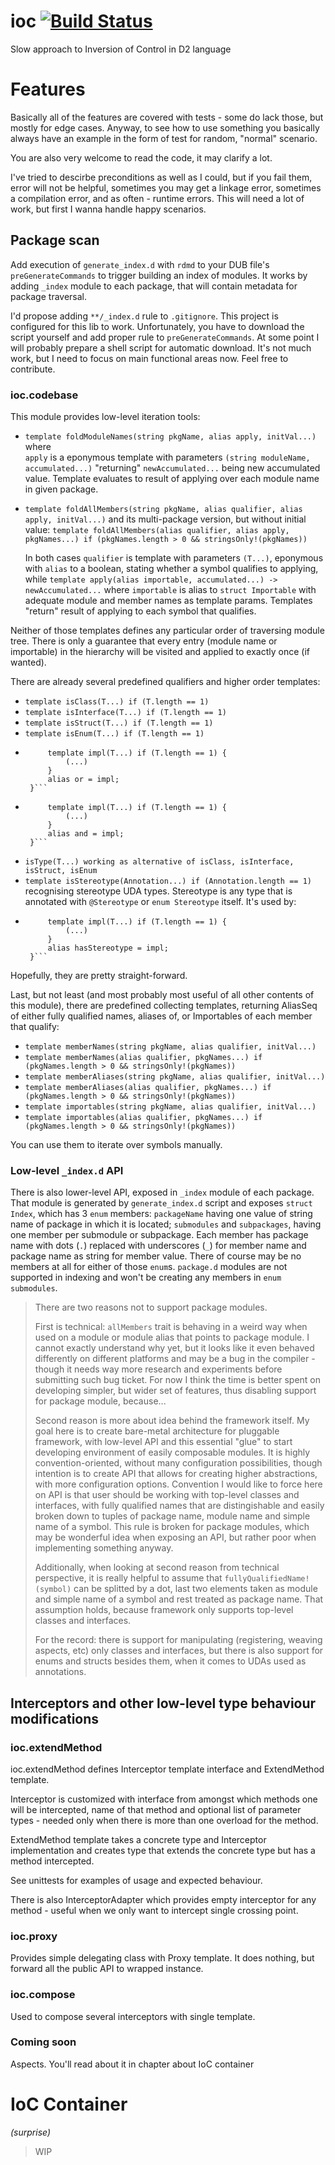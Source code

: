 # ioc [![Build Status](https://travis-ci.org/FilipMalczak/ioc.svg?branch=master)](https://travis-ci.org/FilipMalczak/ioc)
Slow approach to Inversion of Control in D2 language

# Features

Basically all of the features are covered with tests - some do lack those, but
mostly for edge cases. Anyway, to see how to use something you basically always
have an example in the form of test for random, "normal" scenario.

You are also very welcome to read the code, it may clarify a lot.

I've tried to descirbe preconditions as well as I could, but if you fail them,
error will not be helpful, sometimes you may get a linkage error, sometimes 
a compilation error, and as often - runtime errors. This will need a lot of work,
but first I wanna handle happy scenarios.

## Package scan

Add execution of `generate_index.d` with `rdmd` to your DUB file's 
`preGenerateCommands` to trigger building an index of modules. It works by adding
`_index` module to each package, that will contain metadata for package traversal.

I'd propose adding `**/_index.d` rule to `.gitignore`. This project is configured
for this lib to work. Unfortunately, you have to download the script yourself
and add proper rule to `preGenerateCommands`. At some point I will probably 
prepare a shell script for automatic download. It's not much work, but I need to
focus on main functional areas now. Feel free to contribute.

### ioc.codebase

This module provides low-level iteration tools:
 * `template foldModuleNames(string pkgName, alias apply, initVal...)` where  
    `apply` is a eponymous template with parameters `(string moduleName, accumulated...)`
    "returning" `newAccumulated...` being new accumulated value. Template evaluates
    to result of applying over each module name in given package.
 * `template foldAllMembers(string pkgName, alias qualifier, alias apply, initVal...)`
    and its multi-package version, but without initial value: 
    `template foldAllMembers(alias qualifier, alias apply, pkgNames...) if (pkgNames.length > 0 && stringsOnly!(pkgNames))`
    
    In both cases `qualifier` is template with parameters `(T...)`, eponymous with
    `alias` to a boolean, stating whether a symbol qualifies to applying, while
    `template apply(alias importable, accumulated...) -> newAccumulated...`
    where `importable` is alias to `struct Importable` with adequate module and 
    member names as template params. Templates "return" result of applying to
    each symbol that qualifies.

Neither of those templates defines any particular order of traversing module
tree. There is only a guarantee that every entry (module name or importable) in
the hierarchy will be visited and applied to exactly once (if wanted).

There are already several predefined qualifiers and higher order templates:
 * `template isClass(T...) if (T.length == 1)`
 * `template isInterface(T...) if (T.length == 1)`
 * `template isStruct(T...) if (T.length == 1)`
 * `template isEnum(T...) if (T.length == 1)`
 * ```template or(templates...) {
        template impl(T...) if (T.length == 1) {
            (...)
        }
        alias or = impl;
    }```
 * ```template and(templates...){
        template impl(T...) if (T.length == 1) {
            (...)
        }
        alias and = impl;
    }```
 * `isType(T...) working as alternative of isClass, isInterface, isStruct, isEnum`
 * `template isStereotype(Annotation...) if (Annotation.length == 1)` recognising
    stereotype UDA types. Stereotype is any type that is annotated with `@Stereotype`
    or `enum Stereotype` itself. It's used by:
 * ```template hasStereotype(Stereotypes...) if (Stereotypes.length > 0) {
        template impl(T...) if (T.length == 1) {
            (...)
        }
        alias hasStereotype = impl;
    }```

Hopefully, they are pretty straight-forward.

Last, but not least (and most probably most useful of all other contents of 
this module), there are predefined collecting templates, returning AliasSeq of
either fully qualified names, aliases of, or Importables of each member that qualify:

 * `template memberNames(string pkgName, alias qualifier, initVal...)`
 * `template memberNames(alias qualifier, pkgNames...) if (pkgNames.length > 0 && stringsOnly!(pkgNames))`
 * `template memberAliases(string pkgName, alias qualifier, initVal...)`
 * `template memberAliases(alias qualifier, pkgNames...) if (pkgNames.length > 0 && stringsOnly!(pkgNames))`
 * `template importables(string pkgName, alias qualifier, initVal...)`
 * `template importables(alias qualifier, pkgNames...) if (pkgNames.length > 0 && stringsOnly!(pkgNames))`

You can use them to iterate over symbols manually.

### Low-level `_index.d` API

There is also lower-level API, exposed in `_index` module of each package. That 
module is generated by `generate_index.d` script and exposes `struct Index`, which
has 3 `enum` members: `packageName` having one value of string name of package in 
which it is located; `submodules` and `subpackages`, having one member per submodule 
or subpackage. Each member has package name with dots (`.`) replaced with underscores
(`_`) for member name and package name as string for member value. There of course
may be no members at all for either of those `enum`s. `package.d` modules are not 
supported in indexing and won't be creating any members in `enum submodules`.

> There are two reasons not to support package modules.
>
> First is technical: `allMembers` trait is behaving in a weird way when used on 
> a module or module alias that points to package module. I cannot exactly 
> understand why yet, but it looks like it even behaved differently on different
> platforms and may be a bug in the compiler - though it needs way more research
> and experiments before submitting such bug ticket. For now I think the time is
> better spent on developing simpler, but wider set of features, thus disabling
> support for package module, because...
>
> Second reason is more about idea behind the framework itself. My goal here is
> to create bare-metal architecture for pluggable framework, with low-level API
> and this essential "glue" to start developing environment of easily composable
> modules. It is highly convention-oriented, without many configuration 
> possibilities, though intention is to create API that allows for creating 
> higher abstractions, with more configuration options. Convention I would like
> to force here on API is that user should be working with top-level classes and
> interfaces, with fully qualified names that are distingishable and easily 
> broken down to tuples of package name, module name and simple name of a symbol.
> This rule is broken for package modules, which may be wonderful idea when 
> exposing an API, but rather poor when implementing something anyway. 
>
> Additionally, when looking at second reason from technical perspective, it is
> really helpful to assume that `fullyQualifiedName!(symbol)` can be splitted by a
> dot, last two elements taken as module and simple name of a symbol and rest 
> treated as package name. That assumption holds, because framework only 
> supports top-level classes and interfaces.
>
> For the record: there is support for manipulating (registering, weaving aspects,
> etc) only classes and interfaces, but there is also support for enums and structs
> besides them, when it comes to UDAs used as annotations.

## Interceptors and other low-level type behaviour modifications

### ioc.extendMethod

ioc.extendMethod defines Interceptor template interface and ExtendMethod template.

Interceptor is customized with interface from amongst which methods one will be intercepted,
name of that method and optional list of parameter types - needed only when there
is more than one overload for the method.

ExtendMethod template takes a concrete type and Interceptor implementation and
creates type that extends the concrete type but has a method intercepted.

See unittests for examples of usage and expected behaviour.

There is also InterceptorAdapter which provides empty interceptor for any
method - useful when we only want to intercept single crossing point.

### ioc.proxy

Provides simple delegating class with Proxy template. It does nothing, but
forward all the public API to wrapped instance.

### ioc.compose

Used to compose several interceptors with single template.

### Coming soon

Aspects. You'll read about it in chapter about IoC container

# IoC Container

_(surprise)_

> WIP


